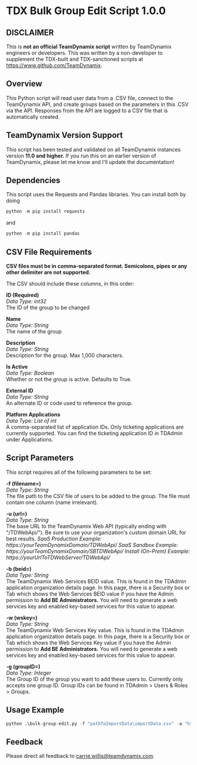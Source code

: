 # TDX Bulk Group Edit Script 1.0.0

## DISCLAIMER ##
This is **not an official TeamDynamix script** written by TeamDynamix engineers or developers. This was written by a non-developer to supplement the TDX-built and TDX-sanctioned scripts at https://www.github.com/TeamDynamix.

## Overview ##
This Python script will read user data from a .CSV file, connect to the TeamDynamix API, and create groups based on the parameters in this .CSV via the API. Responses from the API are logged to a CSV file that is automatically created.

## TeamDynamix Version Support ##
This script has been tested and validated on all TeamDynamix instances version **11.0 and higher.** If you run this on an earlier version of TeamDynamix, please let me know and I'll update the documentation!

## Dependencies ##
This script uses the Requests and Pandas libraries. You can install both by doing
```python
python -m pip install requests
```
and
```python
python -m pip install pandas
```

## CSV File Requirements ##
**CSV files must be in comma-separated format. Semicolons, pipes or any other delimiter are not supported.**

The CSV should include these columns, in this order:

**ID (Required)**</br>
*Data Type: int32*</br>
The ID of the group to be changed

**Name**</br>
*Data Type: String*</br>
The name of the group

**Description**</br>
*Data Type: String*</br>
Description for the group. Max 1,000 characters.

**Is Active**</br>
*Data Type: Boolean*</br>
Whether or not the group is active. Defaults to True.

**External ID**</br>
*Data Type: String*</br>
An alternate ID or code used to reference the group.

**Platform Applications**</br>
*Data Type: List of int*</br>
A comma-separated list of application IDs. Only ticketing applications are currently supported. You can find the ticketing application ID in TDAdmin under Applications.

## Script Parameters ##
This script requires all of the following parameters to be set:

**-f (filename=)**</br>
*Data Type: String*</br>
The file path to the CSV file of users to be added to the group. The file must contain one column (name irrelevant).

**-u (url=)**</br>
*Data Type: String*</br>
The base URL to the TeamDynamix Web API (typically ending with "/TDWebApi/"). Be sure to use your organization's custom domain URL for best results.
*SaaS Production Example: https://yourTeamDynamixDomain/TDWebApi/*
*SaaS Sandbox Example: https://yourTeamDynamixDomain/SBTDWebApi/*
*Install (On-Prem) Example: https://yourUrlToTDWebServer/TDWebApi/*

**-b (beid=)**</br>
*Data Type: String*</br>
The TeamDynamix Web Services BEID value. This is found in the TDAdmin application organization details page. In this page, there is a Security box or Tab which shows the Web Services BEID value if you have the Admin permission to **Add BE Administrators.** You will need to generate a web services key and enabled key-based services for this value to appear.

**-w (wskey=)**</br>
*Data Type: String*</br>
The TeamDynamix Web Services Key value. This is found in the TDAdmin application organization details page. In this page, there is a Security box or Tab which shows the Web Services Key value if you have the Admin permission to **Add BE Administrators.** You will need to generate a web services key and enabled key-based services for this value to appear.

**-g (groupID=)**</br>
*Data Type: Integer*</br>
The Group ID of the group you want to add these users to. Currently only accepts one group ID. Group IDs can be found in TDAdmin > Users & Roles > Groups.


## Usage Example ##
```python
python .\bulk-group-edit.py -f "pathToImportData\importData.csv" -a "https://yourTeamDynamixDomain/TDWebApi/" -b "BEIDFromTDAdmin" -w "WSKeyFromTDAdmin" -g 123
```

## Feedback ##
Please direct all feedback to carrie.willis@teamdynamix.com.
